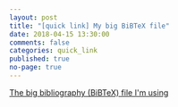```yaml
---
layout: post
title: "[quick link] My big BiBTeX file"
date: 2018-04-15 13:30:00
comments: false
categories: quick_link
published: true
no-page: true
---
```

<div><a href="{{site.url}}/bib/bib.html">The big bibliography (BiBTeX) file I'm using</a></div>
